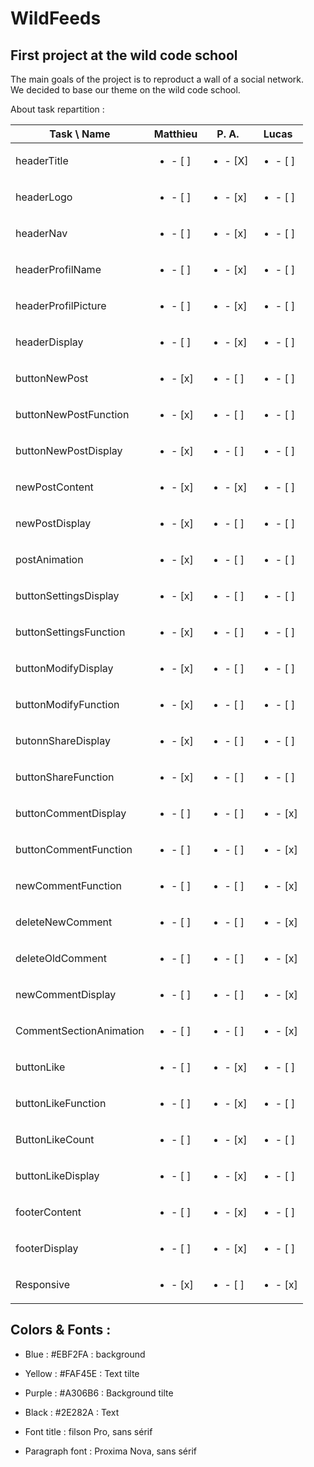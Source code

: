 # WildFeeds

## First project at the wild code school

The main goals of the project is to reproduct a wall of a social network.  
We decided to base our theme on the wild code school.


About task repartition :

| Task \  Name            | Matthieu  | P. A.   | Lucas   | 
| ------                  | -------   | ------- | ------- | 
| headerTitle             | <ul> <li> - [ ] </li> </ul> | <ul> <li> - [X] </li> </ul> | <ul> <li> - [ ] </li> </ul> |
| headerLogo              | <ul> <li> - [ ] </li> </ul> | <ul> <li> - [x] </li> </ul> | <ul> <li> - [ ] </li> </ul> |
| headerNav               | <ul> <li> - [ ] </li> </ul> | <ul> <li> - [x] </li> </ul> | <ul> <li> - [ ] </li> </ul> |
| headerProfilName        | <ul> <li> - [ ] </li> </ul> | <ul> <li> - [x] </li> </ul> | <ul> <li> - [ ] </li> </ul> |
| headerProfilPicture     | <ul> <li> - [ ] </li> </ul> | <ul> <li> - [x] </li> </ul> | <ul> <li> - [ ] </li> </ul> |
| headerDisplay           | <ul> <li> - [ ] </li> </ul> | <ul> <li> - [x] </li> </ul> | <ul> <li> - [ ] </li> </ul> |
| buttonNewPost           | <ul> <li> - [x] </li> </ul> | <ul> <li> - [ ] </li> </ul> | <ul> <li> - [ ] </li> </ul> |
| buttonNewPostFunction   | <ul> <li> - [x] </li> </ul> | <ul> <li> - [ ] </li> </ul> | <ul> <li> - [ ] </li> </ul> |
| buttonNewPostDisplay    | <ul> <li> - [x] </li> </ul> | <ul> <li> - [ ] </li> </ul> | <ul> <li> - [ ] </li> </ul> |
| newPostContent          | <ul> <li> - [x] </li> </ul> | <ul> <li> - [x] </li> </ul> | <ul> <li> - [ ] </li> </ul> |
| newPostDisplay          | <ul> <li> - [x] </li> </ul> | <ul> <li> - [ ] </li> </ul> | <ul> <li> - [ ] </li> </ul> |
| postAnimation           | <ul> <li> - [x] </li> </ul> | <ul> <li> - [ ] </li> </ul> | <ul> <li> - [ ] </li> </ul> |
| buttonSettingsDisplay   | <ul> <li> - [x] </li> </ul> | <ul> <li> - [ ] </li> </ul> | <ul> <li> - [ ] </li> </ul> |
| buttonSettingsFunction  | <ul> <li> - [x] </li> </ul> | <ul> <li> - [ ] </li> </ul> | <ul> <li> - [ ] </li> </ul> |
| buttonModifyDisplay     | <ul> <li> - [x] </li> </ul> | <ul> <li> - [ ] </li> </ul> | <ul> <li> - [ ] </li> </ul> |
| buttonModifyFunction    | <ul> <li> - [x] </li> </ul> | <ul> <li> - [ ] </li> </ul> | <ul> <li> - [ ] </li> </ul> |
| butonnShareDisplay      | <ul> <li> - [x] </li> </ul> | <ul> <li> - [ ] </li> </ul> | <ul> <li> - [ ] </li> </ul> |
| buttonShareFunction     | <ul> <li> - [x] </li> </ul> | <ul> <li> - [ ] </li> </ul> | <ul> <li> - [ ] </li> </ul> |
| buttonCommentDisplay    | <ul> <li> - [ ] </li> </ul> | <ul> <li> - [ ] </li> </ul> | <ul> <li> - [x] </li> </ul> |
| buttonCommentFunction   | <ul> <li> - [ ] </li> </ul> | <ul> <li> - [ ] </li> </ul> | <ul> <li> - [x] </li> </ul> |
| newCommentFunction      | <ul> <li> - [ ] </li> </ul> | <ul> <li> - [ ] </li> </ul> | <ul> <li> - [x] </li> </ul> |
| deleteNewComment        | <ul> <li> - [ ] </li> </ul> | <ul> <li> - [ ] </li> </ul> | <ul> <li> - [x] </li> </ul> |
| deleteOldComment        | <ul> <li> - [ ] </li> </ul> | <ul> <li> - [ ] </li> </ul> | <ul> <li> - [x] </li> </ul> |
| newCommentDisplay       | <ul> <li> - [ ] </li> </ul> | <ul> <li> - [ ] </li> </ul> | <ul> <li> - [x] </li> </ul> |
| CommentSectionAnimation | <ul> <li> - [ ] </li> </ul> | <ul> <li> - [ ] </li> </ul> | <ul> <li> - [x] </li> </ul> |
| buttonLike              | <ul> <li> - [ ] </li> </ul> | <ul> <li> - [x] </li> </ul> | <ul> <li> - [ ] </li> </ul> |
| buttonLikeFunction      | <ul> <li> - [ ] </li> </ul> | <ul> <li> - [x] </li> </ul> | <ul> <li> - [ ] </li> </ul> |
| ButtonLikeCount         | <ul> <li> - [ ] </li> </ul> | <ul> <li> - [x] </li> </ul> | <ul> <li> - [ ] </li> </ul> |
| buttonLikeDisplay       | <ul> <li> - [ ] </li> </ul> | <ul> <li> - [x] </li> </ul> | <ul> <li> - [ ] </li> </ul> |
| footerContent           | <ul> <li> - [ ] </li> </ul> | <ul> <li> - [x] </li> </ul> | <ul> <li> - [ ] </li> </ul> |
| footerDisplay           | <ul> <li> - [ ] </li> </ul> | <ul> <li> - [x] </li> </ul> | <ul> <li> - [ ] </li> </ul> |
| Responsive              | <ul> <li> - [x] </li> </ul> | <ul> <li> - [ ] </li> </ul> | <ul> <li> - [x] </li> </ul> |

## Colors & Fonts :

* Blue : #EBF2FA : background
* Yellow : #FAF45E : Text tilte
* Purple : #A306B6 : Background tilte
* Black : #2E282A : Text

* Font title : filson Pro, sans sérif
* Paragraph font : Proxima Nova, sans sérif
